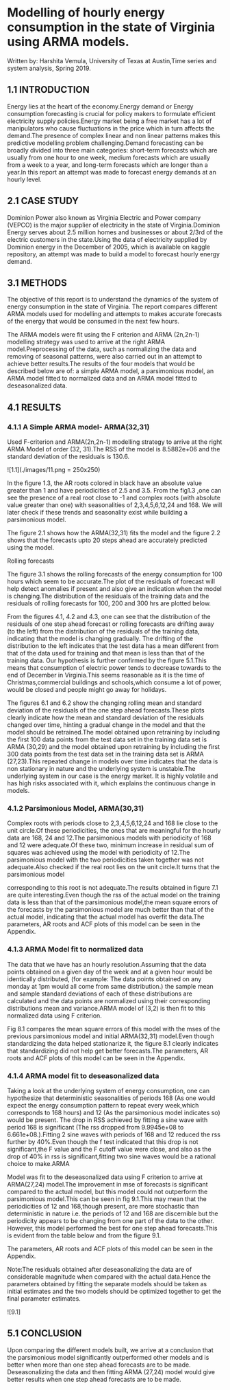 # Modelling of hourly energy consumption in the state of Virginia using ARMA models. 

Written by: Harshita Vemula,
University of Texas at Austin,Time series and system analysis,
Spring 2019.

## 1.1 INTRODUCTION

Energy lies at the heart of the economy.Energy demand or Energy consumption forecasting is crucial for policy makers to formulate efficient electricity supply policies.Energy market being a free market has a lot of manipulators who cause fluctuations in the price which in turn affects the demand.The presence of complex linear and non linear patterns makes this predictive modelling problem challenging.Demand forecasting can be broadly divided into three main categories: short-term forecasts which are usually from one hour to one week, medium forecasts which are usually from a week to a year, and long-term forecasts which are longer than a year.In this report an attempt was made to forecast energy demands at an hourly level.

## 2.1 CASE STUDY

Dominion Power also known as Virginia Electric and Power company (VEPCO) is the major supplier of electricity in the state of Virginia.Dominion Energy serves about 2.5 million homes and businesses or about  2/3rd of the electric customers in the state.Using the data of electricity supplied by Dominion energy in the December of 2005, which is available on kaggle repository, an attempt was made to build a model to forecast hourly energy demand.

## 3.1 METHODS

The objective of this report is to understand the dynamics of the system of energy consumption in the state of Virginia. The report compares different ARMA models used for modelling and attempts to makes accurate forecasts of the energy that would be consumed in the next few hours.

The ARMA models were fit using the F criterion and ARMA (2n,2n-1) modelling strategy was used to arrive at the right ARMA model.Preprocessing of the data, such as normalizing the data and removing of seasonal patterns, were also carried out in an attempt to achieve better results.The results of the four models that would be described below are of: a simple ARMA model, a parsimonious model, an ARMA model fitted to normalized data and an ARMA model fitted to deseasonalized data.

## 4.1 RESULTS

### 4.1.1 A Simple ARMA model- ARMA(32,31)
Used F-criterion and ARMA(2n,2n-1) modelling strategy to arrive at the right ARMA Model of order (32, 31).The RSS of the model is 8.5882e+06 and the standard deviation of the residuals is 130.6.

![1.1](./images/11.png = 250x250)

In the figure 1.3, the AR roots colored in black have an absolute value greater than 1 and have periodicities of 2.5 and 3.5. From the fig1.3 ,one can see the presence of a real root close to -1 and complex roots (with absolute value greater than one) with seasonalities of 2,3,4,5,6,12,24 and 168. We will later check if these trends and seasonality exist while building a parsimonious model.

The figure 2.1 shows how the ARMA(32,31) fits the model and the figure 2.2 shows that the forecasts upto 20 steps ahead are accurately predicted using the model.

Rolling forecasts

The figure 3.1 shows the rolling forecasts of the energy consumption for 100 hours which seem to be accurate.The plot of the residuals of forecast will help detect anomalies if present and also give an indication when the model is changing.The distribution of the residuals of the training data and the residuals of rolling forecasts for 100, 200 and 300 hrs are plotted below.

From the figures 4.1, 4.2 and 4.3, one can see that the distribution of the residuals of one step ahead forecast or rolling forecasts are drifting away (to the left) from the distribution of the residuals of the training data, indicating that the model is changing gradually. The drifting of the distribution to the left indicates that the test data has a mean different from that of the data used for training and that mean is less than that of the training data. Our hypothesis is further confirmed by the figure 5.1.This means that consumption of electric power tends to decrease towards to the end of December in Virginia.This seems reasonable as it is the time of Christmas,commercial buildings and schools,which consume a lot of power, would be closed and people might go away for holidays.

The figures 6.1 and 6.2 show the changing rolling mean and standard deviation of the residuals of the one step ahead forecasts.These plots clearly indicate how the mean and standard deviation of the residuals changed over time, hinting a gradual change in the model and that the model should be retrained.The model obtained upon retraining by including the first 100 data points from the test data set in the training data set is ARMA (30,29) and the model obtained upon retraining by including the first 300 data points from the test data set in the training data set is ARMA (27,23).This repeated change in models over time indicates that the data is non stationary in nature and the underlying system is unstable.The underlying system in our case is the energy market. It is highly volatile and has high risks associated with it, which explains the continuous change in models.

### 4.1.2 Parsimonious Model, ARMA(30,31)

Complex roots with periods close to 2,3,4,5,6,12,24 and 168 lie close to the unit circle.Of these periodicities, the ones that are meaningful for the hourly data are 168, 24 and 12.The parsimonious models with periodicity of 168 and 12 were adequate.Of these two, minimum increase in residual sum of squares was achieved using the model with periodicity of 12.The parsimonious model with the two periodicities taken together was not adequate.Also checked if the real root lies on the unit circle.It turns that the parsimonious model 

corresponding to this root is not adequate.The results obtained in figure 7.1 are quite interesting.Even though the rss of the actual model on the training data is less than that of the parsimonious model,the mean square errors of the forecasts by the parsimonious model are much better than that  of the actual model, indicating that the actual model has overfit the data.The parameters, AR roots and ACF plots of this model can be seen in the Appendix.

### 4.1.3 ARMA Model fit to normalized data

The data that we have has an hourly resolution.Assuming that the data points obtained on a given day of the week and at a given hour would be identically distributed, (for example: The data points obtained on any monday at 1pm would all come from same distribution.) the sample mean and sample standard deviations of each of these distributions are calculated and the data points are normalized using their corresponding distributions mean and variance.ARMA model of (3,2) is then fit to this normalized data using F criterion.

Fig 8.1 compares the mean square errors of this model with the mses of the previous parsimonious model and initial ARMA(32,31) model.Even though standardizing the data helped stationarize it, the figure 8.1 clearly indicates that standardizing did not help get better forecasts.The parameters, AR roots and ACF plots of this model can be seen in the Appendix.

### 4.1.4 ARMA model fit to deseasonalized data


Taking a look at the underlying system of energy consumption, one can hypothesize that deterministic seasonalities of periods 168 (As one would expect the energy consumption pattern to repeat every week,which corresponds to 168 hours) and 12 (As the parsimonious model indicates so) would be present. The drop in RSS achieved by fitting a sine wave with period 168 is significant (The rss dropped from 9.9945e+08 to 6.661e+08.).Fitting 2 sine waves with periods of 168 and 12 reduced the rss further by 40%.Even though the f test indicated that this drop is not significant,the F value and the F cutoff value were close, and also as the drop of 40% in rss is significant,fitting two sine waves would be a  rational choice to make.ARMA 
                           
Model was fit to the deseasonalized data using F criterion to arrive at ARMA(27,24) model.The improvement in mse of forecasts is significant compared to the actual model, but this model could not outperform the parsimonious model.This can be seen in fig 9.1.This may mean that the periodicities of 12 and 168,though present, are more stochastic than deterministic in nature i.e. the periods of 12 and 168 are discernible but the periodicity appears to be changing from one part of the data to the other. However, this model performed the best for one step ahead forecasts.This is evident from the table below and from the figure 9.1.

The parameters, AR roots and ACF plots of this model can be seen in the Appendix.

Note:The residuals obtained after deseasonalizing the data are of considerable magnitude when compared with the actual data.Hence the parameters obtained by fitting the separate models should be taken as initial estimates and the two models should be optimized together to get the final parameter estimates.

![9.1]

## 5.1 CONCLUSION

Upon comparing the different models built, we arrive at a conclusion that the parsimonious model significantly outperformed other models and is better when more than one step ahead forecasts are to be made. Deseasonalizing the data and then fitting ARMA (27,24) model would give better results when one step ahead forecasts are to be made.



